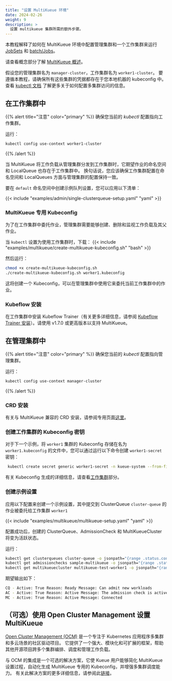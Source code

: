 ```yaml
---
title: "设置 MultiKueue 环境"
date: 2024-02-26
weight: 9
description: >
  设置 multikueue 集群所需的额外步骤。
---
```


本教程解释了如何在 MultiKueue 环境中配置管理集群和一个工作集群来运行 [JobSets](/docs/tasks/run_jobsets/#jobset-definition) 和 [batch/Jobs](/docs/tasks/run_jobs/#1-define-the-job)。

请查看概念部分了解 [MultiKueue 概述](/docs/concepts/multikueue/)。

假设您的管理集群名为 `manager-cluster`，工作集群名为 `worker1-cluster`。
要遵循本教程，请确保所有这些集群的凭据都存在于您本地机器的 kubeconfig 中。
查看 [kubectl 文档](https://kubernetes.io/docs/tasks/access-application-cluster/configure-access-multiple-clusters/) 了解更多关于如何配置多集群访问的信息。

## 在工作集群中

{{% alert title="注意" color="primary" %}}
确保您当前的 _kubectl_ 配置指向工作集群。

运行：
```bash
kubectl config use-context worker1-cluster
```
{{% /alert %}}

当 MultiKueue 将工作负载从管理集群分发到工作集群时，它期望作业的命名空间和 LocalQueue 也存在于工作集群中。
换句话说，您应该确保工作集群配置在命名空间和 LocalQueues 方面与管理集群的配置保持一致。

要在 `default` 命名空间中创建示例队列设置，您可以应用以下清单：

{{< include "examples/admin/single-clusterqueue-setup.yaml" "yaml" >}}

### MultiKueue 专用 Kubeconfig

为了在工作集群中委托作业，管理集群需要能够创建、删除和监视工作负载及其父作业。

当 `kubectl` 设置为使用工作集群时，下载：
{{< include "examples/multikueue/create-multikueue-kubeconfig.sh" "bash" >}}

然后运行：

```bash
chmod +x create-multikueue-kubeconfig.sh
./create-multikueue-kubeconfig.sh worker1.kubeconfig
```

这将创建一个 Kubeconfig，可以在管理集群中使用它来委托当前工作集群中的作业。

### Kubeflow 安装

在工作集群中安装 Kubeflow Trainer（有关更多详细信息，请参阅 [Kubeflow Trainer 安装](https://www.kubeflow.org/docs/components/training/installation/)）。请使用 v1.7.0 或更高版本以支持 MultiKueue。

## 在管理集群中

{{% alert title="注意" color="primary" %}}
确保您当前的 _kubectl_ 配置指向管理集群。

运行：
```bash
kubectl config use-context manager-cluster
```
{{% /alert %}}

### CRD 安装

有关与 MultiKueue 兼容的 CRD 安装，请参阅专用页面[这里](/docs/tasks/run/multikueue/)。

### 创建工作集群的 Kubeconfig 密钥

对于下一个示例，将 `worker1` 集群的 Kubeconfig 存储在名为 `worker1.kubeconfig` 的文件中，您可以通过运行以下命令创建 `worker1-secret` 密钥：

```bash
 kubectl create secret generic worker1-secret -n kueue-system --from-file=kubeconfig=worker1.kubeconfig
```

有关 Kubeconfig 生成的详细信息，请查看[工作集群](#multikueue-专用-kubeconfig)部分。

### 创建示例设置

应用以下配置来创建一个示例设置，其中提交到 ClusterQueue `cluster-queue` 的作业被委托给工作集群 `worker1`

{{< include "examples/multikueue/multikueue-setup.yaml" "yaml" >}}

配置成功后，创建的 ClusterQueue、AdmissionCheck 和 MultiKueueCluster 将变为活跃状态。

运行：
```bash
kubectl get clusterqueues cluster-queue -o jsonpath="{range .status.conditions[?(@.type == \"Active\")]}CQ - Active: {@.status} Reason: {@.reason} Message: {@.message}{'\n'}{end}"
kubectl get admissionchecks sample-multikueue -o jsonpath="{range .status.conditions[?(@.type == \"Active\")]}AC - Active: {@.status} Reason: {@.reason} Message: {@.message}{'\n'}{end}"
kubectl get multikueuecluster multikueue-test-worker1 -o jsonpath="{range .status.conditions[?(@.type == \"Active\")]}MC - Active: {@.status} Reason: {@.reason} Message: {@.message}{'\n'}{end}"
```

期望输出如下：
```bash
CQ - Active: True Reason: Ready Message: Can admit new workloads
AC - Active: True Reason: Active Message: The admission check is active
MC - Active: True Reason: Active Message: Connected
```

## （可选）使用 Open Cluster Management 设置 MultiKueue

[Open Cluster Management (OCM)](https://open-cluster-management.io/) 是一个专注于 Kubernetes 应用程序多集群和多云场景的社区驱动项目。
它提供了一个强大、模块化和可扩展的框架，帮助其他开源项目跨多个集群编排、调度和管理工作负载。

与 OCM 的集成是一个可选的解决方案，它使 Kueue 用户能够简化 MultiKueue 设置过程，自动化生成 MultiKueue 专用的 Kubeconfig，并增强多集群调度能力。
有关此解决方案的更多详细信息，请参阅此[链接](https://github.com/open-cluster-management-io/ocm/tree/main/solutions/kueue-admission-check)。
